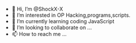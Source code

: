 - 👋 Hi, I’m @ShockX-X
- 👀 I’m interested in OP Hacking,programs,scripts.
- 🌱 I’m currently learning coding JavaScript
- 💞️ I’m looking to collaborate on ...
- 📫 How to reach me ...

<!---
ShockX-X/ShockX-X is a ✨ special ✨ repository because its `README.md` (this file) appears on your GitHub profile.
You can click the Preview link to take a look at your changes.
--->
